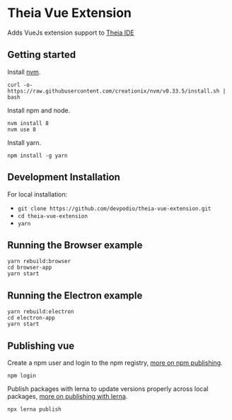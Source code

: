 # Theia Vue Extension
Adds VueJs extension support to [Theia IDE](https://www.theia-ide.org/)

## Getting started

Install [nvm](https://github.com/creationix/nvm#install-script).

    curl -o- https://raw.githubusercontent.com/creationix/nvm/v0.33.5/install.sh | bash

Install npm and node.

    nvm install 8
    nvm use 8

Install yarn.

    npm install -g yarn

## Development Installation
For local installation:

- `git clone https://github.com/devpodio/theia-vue-extension.git`
- `cd theia-vue-extension`
- `yarn`

## Running the Browser example

    yarn rebuild:browser
    cd browser-app
    yarn start

## Running the Electron example

    yarn rebuild:electron
    cd electron-app
    yarn start

## Publishing vue

Create a npm user and login to the npm registry, [more on npm publishing](https://docs.npmjs.com/getting-started/publishing-npm-packages).

    npm login

Publish packages with lerna to update versions properly across local packages, [more on publishing with lerna](https://github.com/lerna/lerna#publish).

    npx lerna publish
